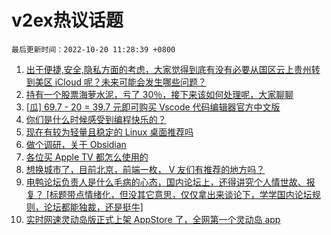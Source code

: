 # v2ex热议话题

`最后更新时间：2022-10-20 11:28:39 +0800`

1. [出于便捷,安全,隐私方面的考虑，大家觉得到底有没有必要从国区云上贵州转到美区 iCloud 呢？未来可能会发生哪些问题？](https://www.v2ex.com/t/888067)
1. [持有一个股票海萝水泥，亏了 30％，接下来该如何处理呢，大家聊聊](https://www.v2ex.com/t/888087)
1. [[瓜] 69.7 - 20 = 39.7 元即可购买 Vscode 代码编辑器官方中文版](https://www.v2ex.com/t/888177)
1. [你们是什么时候感受到编程快乐的？](https://www.v2ex.com/t/888246)
1. [现在有较为轻量且稳定的 Linux 桌面推荐吗](https://www.v2ex.com/t/888115)
1. [做个调研，关于 Obsidian](https://www.v2ex.com/t/888288)
1. [各位买 Apple TV 都怎么使用的](https://www.v2ex.com/t/888124)
1. [想换城市了，目前北京，前端一枚， V 友们有推荐的地方吗？](https://www.v2ex.com/t/888061)
1. [电鸭论坛负责人是什么毛病的心态，国内论坛上，还得讲究个人情世故、报复？
 [标题带点情绪化，但没其它意思，仅仅拿出来谈论下，学学国内论坛规则，论坛都能独裁，还是挺牛]](https://www.v2ex.com/t/888145)
1. [实时网速灵动岛版正式上架 AppStore 了，全网第一个灵动岛 app](https://www.v2ex.com/t/888318)

